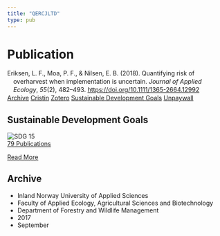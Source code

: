 ```yaml
---
title: "QERCJLTD"
type: pub
---
```

<h1>Publication</h1>
<article id="csl-bib-container-QERCJLTD" class="csl-bib-container">
  <div class="csl-bib-body" style="line-height: 1.35; padding-left: 1em; text-indent:-1em;">
  <div class="csl-entry">Eriksen, L. F., Moa, P. F., &amp; Nilsen, E. B. (2018). Quantifying risk of overharvest when implementation is uncertain. <i>Journal of Applied Ecology</i>, <i>55</i>(2), 482&#x2013;493. <a href="https://doi.org/10.1111/1365-2664.12992">https://doi.org/10.1111/1365-2664.12992</a></div>
</div>
  <div class="csl-bib-buttons">
    <a href="#taxonomy-article-QERCJLTD" class="csl-bib-button">Archive</a>
    <a href alt="Cristin URL" class="csl-bib-button">Cristin</a>
    <a href alt="Zotero URL" class="csl-bib-button">Zotero</a>
    <a href="#sdg-article-QERCJLTD" class="csl-bib-button">Sustainable Development Goals</a>
    <a href="https://besjournals.onlinelibrary.wiley.com/doi/pdfdirect/10.1111/1365-2664.12992" class="csl-bib-button">Unpaywall</a>
  </div>
  <div id="csl-bib-meta-container-QERCJLTD"></div>
</article>
<div id="csl-bib-meta-QERCJLTD" class="csl-bib-meta">
  <article id="sdg-article-QERCJLTD" class="sdg-article">
    <h1>Sustainable Development Goals</h1>
    <div class="sdg-container"><div id="sdg15" class="sdg">
<img src="{{< params subfolder >}}images/sdg/sdg15_en.png" class="image" alt="SDG 15">
<div class="sdg-overlay">
<a href="{{< params subfolder >}}en/archive/?sdg=15#archive" class="sdg-publication-count"><span>79</span> Publications</a>
<p><a href="https://sdgs.un.org/goals/goal15" class="sdg-read-more">Read More</a></p>
</div>
</div></div>
  </article>
  <article id="taxonomy-article-QERCJLTD" class="taxonomy-article">
    <h1>Archive</h1>
    <ul>
      <li>Inland Norway University of Applied Sciences</li>
      <li>Faculty of Applied Ecology, Agricultural Sciences and Biotechnology</li>
      <li>Department of Forestry and Wildlife Management</li>
      <li>2017</li>
      <li>September</li>
    </ul>
  </article>
</div>
